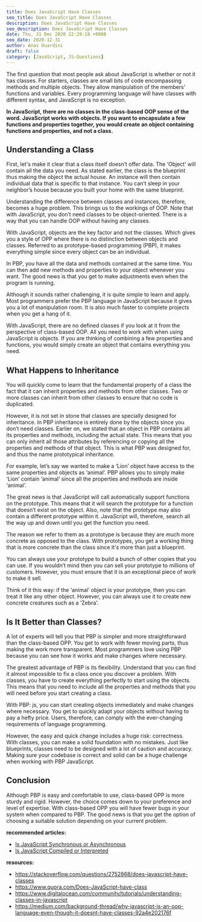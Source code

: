 ```yaml
---
title: Does JavaScript Have Classes
seo_title: Does JavaScript Have Classes
description: Does JavaScript Have Classes
seo_description: Does JavaScript Have Classes
date: Thu, 31 Dec 2020 22:29:18 +0000
seo_date: 2020-12-31
author: Anas Ouardini
draft: false
category: [JavaScript, JS-Questions]
---
```



The first question that most people ask about JavaScript is whether or not it has classes. For starters, classes are small bits of code encompassing methods and multiple objects. They allow manipulation of the members’ functions and variables. Every programming language will have classes with different syntax, and JavaScript is no exception.

**In JavaScript, there are no classes in the class-based OOP sense of the word. JavaScript works with objects. If you want to encapsulate a few functions and properties together, you would create an object containing functions and properties, and not a class.**

## Understanding a Class

First, let's make it clear that a class itself doesn’t offer data. The ‘Object’ will contain all the data you need. As stated earlier, the class is the blueprint thus making the object the actual house. An instance will then contain individual data that is specific to that instance. You can’t sleep in your neighbor’s house because you built your home with the same blueprint.

Understanding the difference between classes and instances, therefore, becomes a huge problem. This brings us to the workings of OOP. Note that with JavaScript, you don’t need classes to be object-oriented. There is a way that you can handle OOP without having any classes.

With JavaScript, objects are the key factor and not the classes. Which gives you a style of OPP where there is no distinction between objects and classes. Referred to as prototype-based programming (PBP), it makes everything simple since every object can be an individual.

In PBP, you have all the data and methods contained at the same time. You can then add new methods and properties to your object whenever you want. The good news is that you get to make adjustments even when the program is running.

Although it sounds rather challenging, it is quite simple to learn and apply. Most programmers prefer the PBP language in JavaScript because it gives you a lot of manipulation room. It is also much faster to complete projects when you get a hang of it.

With JavaScript, there are no defined classes if you look at it from the perspective of class-based OOP. All you need to work with when using JavaScript is objects. If you are thinking of combining a few properties and functions, you would simply create an object that contains everything you need.

## What Happens to Inheritance

You will quickly come to learn that the fundamental property of a class the fact that it can inherit properties and methods from other classes. Two or more classes can inherit from other classes to ensure that no code is duplicated.

However, it is not set in stone that classes are specially designed for inheritance. In PBP inheritance is entirely done by the objects since you don’t need classes. Earlier on, we stated that an object in PBP contains all its properties and methods, including the actual state. This means that you can only inherit all those attributes by referencing or copying all the properties and methods of that object. This is what PBP was designed for, and thus the name prototypical inheritance.

For example, let’s say we wanted to make a ‘Lion’ object have access to the same properties and objects as ‘animal’. PBP allows you to simply make ‘Lion’ contain ‘animal’ since all the properties and methods are inside ‘animal’.

The great news is that JavaScript will call automatically support functions on the prototype. This means that it will search the prototype for a function that doesn’t exist on the object. Also, note that the prototype may also contain a different prototype within it. JavaScript will, therefore, search all the way up and down until you get the function you need.

The reason we refer to them as a prototype is because they are much more concrete as opposed to the class. With prototypes, you get a working thing that is more concrete than the class since it's more than just a blueprint.

You can always use your prototype to build a bunch of other copies that you can use. If you wouldn’t mind then you can sell your prototype to millions of customers. However, you must ensure that it is an exceptional piece of work to make it sell.

Think of it this way: if the ‘animal’ object is your prototype, then you can treat it like any other object. However, you can always use it to create new concrete creatures such as a ‘Zebra’.

## Is It Better than Classes?

A lot of experts will tell you that PBP is simpler and more straightforward than the class-based OPP. You get to work with fewer moving parts, thus making the work more transparent. Most programmers love using PBP because you can see how it works and make changes where necessary.

The greatest advantage of PBP is its flexibility. Understand that you can find it almost impossible to fix a class once you discover a problem. With classes, you have to create everything perfectly to start using the objects. This means that you need to include all the properties and methods that you will need before you start creating a class.

With PBP: js, you can start creating objects immediately and make changes where necessary. You get to quickly adapt your objects without having to pay a hefty price. Users, therefore, can comply with the ever-changing requirements of language programming.

However, the easy and quick change includes a huge risk: correctness. With classes, you can make a solid foundation with no mistakes. Just like blueprints, classes need to be designed with a lot of caution and accuracy. Making sure your codebase is correct and solid can be a huge challenge when working with PBP JavaScript.

## Conclusion

Although PBP is easy and comfortable to use, class-based OPP is more sturdy and rigid. However, the choice comes down to your preference and level of expertise. With class-based OPP you will have fewer bugs in your system when compared to PBP. The good news is that you get the option of choosing a suitable solution depending on your current problem.

**recommended articles:**

- <a href="/posts/is-javascript-synchronous-or-asynchronous/" target="_blank" aria-label=" (opens in a new tab)" rel="noreferrer noopener" class="rank-math-link">Is JavaScript Synchronous or Asynchronous</a>
- <a href="/posts/is-javascript-compiled-or-interpreted/" target="_blank" aria-label=" (opens in a new tab)" rel="noreferrer noopener" class="rank-math-link">Is JavaScript Compiled or Interpreted</a>

**resources:**

- <a href="https://stackoverflow.com/questions/2752868/does-javascript-have-classes" target="_blank" rel="noreferrer noopener nofollow">https://stackoverflow.com/questions/2752868/does-javascript-have-classes</a>
- <a href="https://www.quora.com/Does-JavaScript-have-class" target="_blank" rel="noreferrer noopener nofollow">https://www.quora.com/Does-JavaScript-have-class</a>
- <a href="https://www.digitalocean.com/community/tutorials/understanding-classes-in-javascript" target="_blank" rel="noreferrer noopener nofollow">https://www.digitalocean.com/community/tutorials/understanding-classes-in-javascript</a>
- <a href="https://medium.com/background-thread/why-javascript-is-an-oop-language-even-though-it-doesnt-have-classes-92a4e202176f" target="_blank" rel="noreferrer noopener nofollow">https://medium.com/background-thread/why-javascript-is-an-oop-language-even-though-it-doesnt-have-classes-92a4e202176f</a>